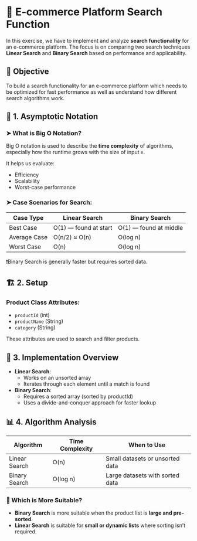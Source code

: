 # 🛒 E-commerce Platform Search Function

In this exercise, we have to implement and analyze **search functionality** for an e-commerce platform. The focus is on comparing two search techniques **Linear Search** and **Binary Search** based on performance and applicability.



## 📌 Objective

To build a search functionality for an e-commerce platform which needs to be optimized for fast performance as well as understand how different search algorithms work.



## 📘 1. Asymptotic Notation

### ➤ What is Big O Notation?

Big O notation is used to describe the **time complexity** of algorithms, especially how the runtime grows with the size of input `n`.

It helps us evaluate:
- Efficiency
- Scalability
- Worst-case performance

### ➤ Case Scenarios for Search:

| Case Type    | Linear Search         | Binary Search         |
|--------------|------------------------|------------------------|
| Best Case    | O(1) — found at start  | O(1) — found at middle |
| Average Case | O(n/2) ≈ O(n)          | O(log n)               |
| Worst Case   | O(n)                   | O(log n)               |

❗Binary Search is generally faster but requires sorted data.



## 🏗️ 2. Setup

### Product Class Attributes:
- `productId` (int)
- `productName` (String)
- `category` (String)

These attributes are used to search and filter products.



## 🔁 3. Implementation Overview

- **Linear Search**:
  - Works on an unsorted array
  - Iterates through each element until a match is found
- **Binary Search**:
  - Requires a sorted array (sorted by productId)
  - Uses a divide-and-conquer approach for faster lookup



## 📊 4. Algorithm Analysis

| Algorithm     | Time Complexity | When to Use                            |
|---------------|-----------------|----------------------------------------|
| Linear Search | O(n)            | Small datasets or unsorted data        |
| Binary Search | O(log n)        | Large datasets with sorted data        |

### 🧐 Which is More Suitable?

- **Binary Search** is more suitable when the product list is **large and pre-sorted**.
- **Linear Search** is suitable for **small or dynamic lists** where sorting isn’t required.


